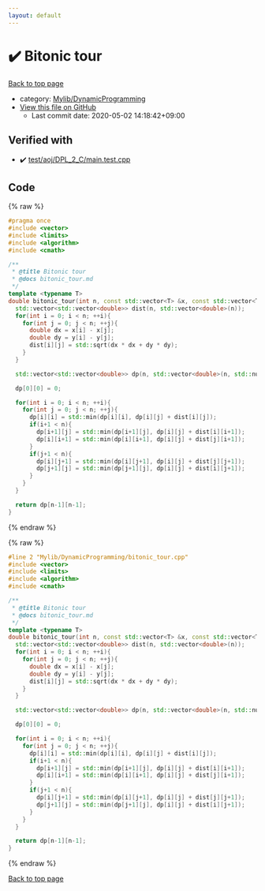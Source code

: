 ```yaml
---
layout: default
---
```


<!-- mathjax config similar to math.stackexchange -->
<script type="text/javascript" async
  src="https://cdnjs.cloudflare.com/ajax/libs/mathjax/2.7.5/MathJax.js?config=TeX-MML-AM_CHTML">
</script>
<script type="text/x-mathjax-config">
  MathJax.Hub.Config({
    TeX: { equationNumbers: { autoNumber: "AMS" }},
    tex2jax: {
      inlineMath: [ ['$','$'] ],
      processEscapes: true
    },
    "HTML-CSS": { matchFontHeight: false },
    displayAlign: "left",
    displayIndent: "2em"
  });
</script>

<script type="text/javascript" src="https://cdnjs.cloudflare.com/ajax/libs/jquery/3.4.1/jquery.min.js"></script>
<script src="https://cdn.jsdelivr.net/npm/jquery-balloon-js@1.1.2/jquery.balloon.min.js" integrity="sha256-ZEYs9VrgAeNuPvs15E39OsyOJaIkXEEt10fzxJ20+2I=" crossorigin="anonymous"></script>
<script type="text/javascript" src="../../../assets/js/copy-button.js"></script>
<link rel="stylesheet" href="../../../assets/css/copy-button.css" />


# :heavy_check_mark: Bitonic tour

<a href="../../../index.html">Back to top page</a>

* category: <a href="../../../index.html#3a96c66483797c15eff4c0c3d8733619">Mylib/DynamicProgramming</a>
* <a href="{{ site.github.repository_url }}/blob/master/Mylib/DynamicProgramming/bitonic_tour.cpp">View this file on GitHub</a>
    - Last commit date: 2020-05-02 14:18:42+09:00




## Verified with

* :heavy_check_mark: <a href="../../../verify/test/aoj/DPL_2_C/main.test.cpp.html">test/aoj/DPL_2_C/main.test.cpp</a>


## Code

<a id="unbundled"></a>
{% raw %}
```cpp
#pragma once
#include <vector>
#include <limits>
#include <algorithm>
#include <cmath>

/**
 * @title Bitonic tour
 * @docs bitonic_tour.md
 */
template <typename T>
double bitonic_tour(int n, const std::vector<T> &x, const std::vector<T> &y){
  std::vector<std::vector<double>> dist(n, std::vector<double>(n));
  for(int i = 0; i < n; ++i){
    for(int j = 0; j < n; ++j){
      double dx = x[i] - x[j];
      double dy = y[i] - y[j];
      dist[i][j] = std::sqrt(dx * dx + dy * dy);
    }
  }

  std::vector<std::vector<double>> dp(n, std::vector<double>(n, std::numeric_limits<double>::max()));

  dp[0][0] = 0;

  for(int i = 0; i < n; ++i){
    for(int j = 0; j < n; ++j){
      dp[i][i] = std::min(dp[i][i], dp[i][j] + dist[i][j]);
      if(i+1 < n){
        dp[i+1][j] = std::min(dp[i+1][j], dp[i][j] + dist[i][i+1]);
        dp[i][i+1] = std::min(dp[i][i+1], dp[i][j] + dist[j][i+1]);
      }
      if(j+1 < n){
        dp[i][j+1] = std::min(dp[i][j+1], dp[i][j] + dist[j][j+1]);
        dp[j+1][j] = std::min(dp[j+1][j], dp[i][j] + dist[i][j+1]);
      }
    }
  }

  return dp[n-1][n-1];
}

```
{% endraw %}

<a id="bundled"></a>
{% raw %}
```cpp
#line 2 "Mylib/DynamicProgramming/bitonic_tour.cpp"
#include <vector>
#include <limits>
#include <algorithm>
#include <cmath>

/**
 * @title Bitonic tour
 * @docs bitonic_tour.md
 */
template <typename T>
double bitonic_tour(int n, const std::vector<T> &x, const std::vector<T> &y){
  std::vector<std::vector<double>> dist(n, std::vector<double>(n));
  for(int i = 0; i < n; ++i){
    for(int j = 0; j < n; ++j){
      double dx = x[i] - x[j];
      double dy = y[i] - y[j];
      dist[i][j] = std::sqrt(dx * dx + dy * dy);
    }
  }

  std::vector<std::vector<double>> dp(n, std::vector<double>(n, std::numeric_limits<double>::max()));

  dp[0][0] = 0;

  for(int i = 0; i < n; ++i){
    for(int j = 0; j < n; ++j){
      dp[i][i] = std::min(dp[i][i], dp[i][j] + dist[i][j]);
      if(i+1 < n){
        dp[i+1][j] = std::min(dp[i+1][j], dp[i][j] + dist[i][i+1]);
        dp[i][i+1] = std::min(dp[i][i+1], dp[i][j] + dist[j][i+1]);
      }
      if(j+1 < n){
        dp[i][j+1] = std::min(dp[i][j+1], dp[i][j] + dist[j][j+1]);
        dp[j+1][j] = std::min(dp[j+1][j], dp[i][j] + dist[i][j+1]);
      }
    }
  }

  return dp[n-1][n-1];
}

```
{% endraw %}

<a href="../../../index.html">Back to top page</a>

